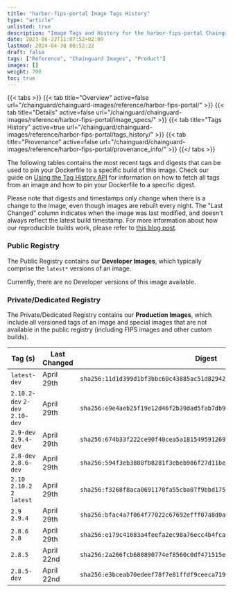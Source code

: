 ```yaml
---
title: "harbor-fips-portal Image Tags History"
type: "article"
unlisted: true
description: "Image Tags and History for the harbor-fips-portal Chainguard Image"
date: 2023-06-22T11:07:52+02:00
lastmod: 2024-04-30 00:52:22
draft: false
tags: ["Reference", "Chainguard Images", "Product"]
images: []
weight: 700
toc: true
---
```


{{< tabs >}}
{{< tab title="Overview" active=false url="/chainguard/chainguard-images/reference/harbor-fips-portal/" >}}
{{< tab title="Details" active=false url="/chainguard/chainguard-images/reference/harbor-fips-portal/image_specs/" >}}
{{< tab title="Tags History" active=true url="/chainguard/chainguard-images/reference/harbor-fips-portal/tags_history/" >}}
{{< tab title="Provenance" active=false url="/chainguard/chainguard-images/reference/harbor-fips-portal/provenance_info/" >}}
{{</ tabs >}}

The following tables contains the most recent tags and digests that can be used to pin your Dockerfile to a specific build of this image. Check our guide on [Using the Tag History API](/chainguard/chainguard-images/using-the-tag-history-api/) for information on how to fetch all tags from an image and how to pin your Dockerfile to a specific digest.

Please note that digests and timestamps only change when there is a change to the image, even though images are rebuilt every night. The "Last Changed" column indicates when the image was last modified, and doesn't always reflect the latest build timestamp. For more information about how our reproducible builds work, please refer to [this blog post](https://www.chainguard.dev/unchained/reproducing-chainguards-reproducible-image-builds).

### Public Registry
The Public Registry contains our **Developer Images**, which typically comprise the `latest*` versions of an image.

Currently, there are no Developer versions of this image available.

### Private/Dedicated Registry
The Private/Dedicated Registry contains our **Production Images**, which include all versioned tags of an image and special images that are not available in the public registry (including FIPS images and other custom builds).

| Tag (s)                          | Last Changed | Digest                                                                    |
|----------------------------------|--------------|---------------------------------------------------------------------------|
|  `latest-dev`                    | April 29th   | `sha256:11d1d399d1bf3bbc60c43885ac51d829422bf5249b12dad325ae8c056b078103` |
|  `2.10.2-dev` `2-dev` `2.10-dev` | April 29th   | `sha256:e9e4aeb25f19e12d46f2b39dad5fab7db9c03b6f85eecf2d9556990863736d60` |
|  `2.9-dev` `2.9.4-dev`           | April 29th   | `sha256:674b33f222ce90f40cea5a181549591269a95bf01b749d19742d06398505f769` |
|  `2.8-dev` `2.8.6-dev`           | April 29th   | `sha256:594f3eb3880fb8281f3ebeb986f27d11be75183842d8fdd433a63279c3aeca00` |
|  `2.10` `2.10.2` `2` `latest`    | April 29th   | `sha256:f3268f8aca0691170fa55cba07f9bbd175af0d581783252fe8cd0a95ecd33ecc` |
|  `2.9` `2.9.4`                   | April 29th   | `sha256:bfac4a7f064f77022c67692efff07a8d0a398ea09ffa34f40ec411d88e34c08a` |
|  `2.8.6` `2.8`                   | April 29th   | `sha256:e179c41683a4feefa2ec98a76ecc4b4fcaa0a6a57f14602fbb0a83e3c8c60253` |
|  `2.8.5`                         | April 22nd   | `sha256:2a266fcb680890774ef8560c0df471515ee756b578357a3a1137539dd8d348e4` |
|  `2.8.5-dev`                     | April 22nd   | `sha256:e3bceab70edeef78f7e81ffdf9ceeca719a555932f634f7e835dee8eb8d2703f` |

